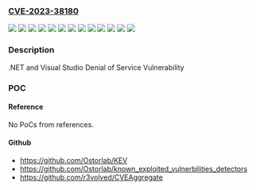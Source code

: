 ### [CVE-2023-38180](https://cve.mitre.org/cgi-bin/cvename.cgi?name=CVE-2023-38180)
![](https://img.shields.io/static/v1?label=Product&message=.NET%206.0&color=blue)
![](https://img.shields.io/static/v1?label=Product&message=.NET%207.0&color=blue)
![](https://img.shields.io/static/v1?label=Product&message=ASP.NET%20Core%202.1&color=blue)
![](https://img.shields.io/static/v1?label=Product&message=Microsoft%20Visual%20Studio%202022%20version%2017.2&color=blue)
![](https://img.shields.io/static/v1?label=Product&message=Microsoft%20Visual%20Studio%202022%20version%2017.4&color=blue)
![](https://img.shields.io/static/v1?label=Product&message=Microsoft%20Visual%20Studio%202022%20version%2017.6&color=blue)
![](https://img.shields.io/static/v1?label=Version&message=17.2.0%3C%2017.2.18%20&color=brighgreen)
![](https://img.shields.io/static/v1?label=Version&message=17.4.0%3C%2017.4.10%20&color=brighgreen)
![](https://img.shields.io/static/v1?label=Version&message=17.6.0%3C%2017.6.6%20&color=brighgreen)
![](https://img.shields.io/static/v1?label=Version&message=2.0%3C%202.1.40%20&color=brighgreen)
![](https://img.shields.io/static/v1?label=Version&message=6.0.0%3C%206.0.21%20&color=brighgreen)
![](https://img.shields.io/static/v1?label=Version&message=7.0.0%3C%207.0.10%20&color=brighgreen)
![](https://img.shields.io/static/v1?label=Vulnerability&message=Denial%20of%20Service&color=brighgreen)

### Description

.NET and Visual Studio Denial of Service Vulnerability

### POC

#### Reference
No PoCs from references.

#### Github
- https://github.com/Ostorlab/KEV
- https://github.com/Ostorlab/known_exploited_vulnerbilities_detectors
- https://github.com/r3volved/CVEAggregate

